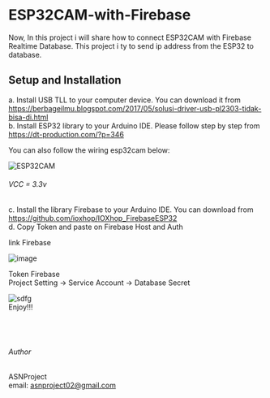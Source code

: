 # ESP32CAM-with-Firebase
Now, In this project i will share how to connect ESP32CAM with Firebase Realtime Database. This project i ty to send ip address from the ESP32 to database.  

## Setup and Installation
a. Install USB TLL to your computer device. You can download it from https://berbageilmu.blogspot.com/2017/05/solusi-driver-usb-pl2303-tidak-bisa-di.html<br />
b. Install ESP32 library to your Arduino IDE. Please follow step by step from https://dt-production.com/?p=346

You can also follow the wiring esp32cam below:

![ESP32CAM](https://user-images.githubusercontent.com/49858542/98482314-31da5200-2233-11eb-8d07-6298a27a4be8.png)

###### VCC = 3.3v

c. Install the library Firebase to your Arduino IDE. You can download from https://github.com/ioxhop/IOXhop_FirebaseESP32<br />
d. Copy Token and paste on Firebase Host and Auth

  link Firebase

![image](https://user-images.githubusercontent.com/49858542/90312012-368cb400-df2b-11ea-88f9-d1484a30ae83.png) 

  Token Firebase<br />
   Project Setting -> Service Account -> Database Secret

![sdfg](https://user-images.githubusercontent.com/49858542/90312054-8cf9f280-df2b-11ea-96e4-4515ad7d35aa.png) 
<br />
Enjoy!!!
<br />
<br />
<br />
<br />

###### Author

ASNProject<br />
email: asnproject02@gmail.com
